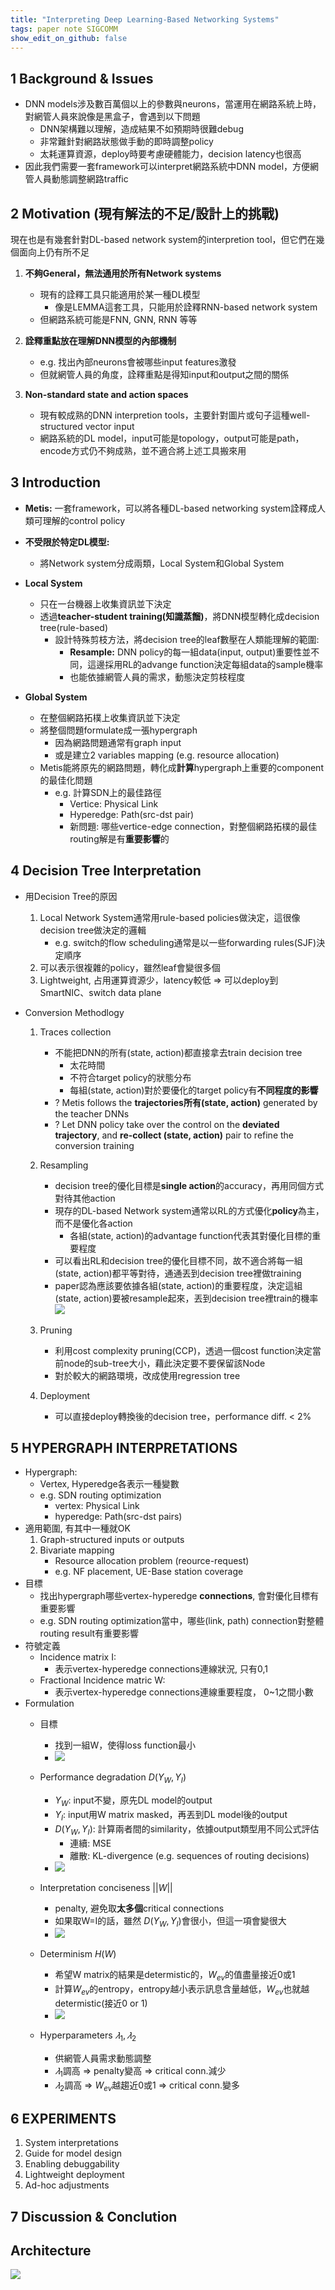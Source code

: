 ```yaml
---
title: "Interpreting Deep Learning-Based Networking Systems"
tags: paper note SIGCOMM
show_edit_on_github: false
---
```


## 1 Background & Issues
*  DNN models涉及數百萬個以上的參數與neurons，當運用在網路系統上時，對網管人員來說像是黑盒子，會遇到以下問題
    *  DNN架構難以理解，造成結果不如預期時很難debug
    *  非常難針對網路狀態做手動的即時調整policy
    *  太耗運算資源，deploy時要考慮硬體能力，decision latency也很高
*  因此我們需要一套framework可以interpret網路系統中DNN model，方便網管人員動態調整網路traffic


## 2 Motivation (現有解法的不足/設計上的挑戰)
現在也是有幾套針對DL-based network system的interpretion tool，但它們在幾個面向上仍有所不足

1. **不夠General，無法通用於所有Network systems**
    * 現有的詮釋工具只能適用於某一種DL模型
        * 像是LEMMA這套工具，只能用於詮釋RNN-based network system
    * 但網路系統可能是FNN, GNN, RNN 等等
    
2. **詮釋重點放在理解DNN模型的內部機制**
    * e.g. 找出內部neurons會被哪些input features激發
    * 但就網管人員的角度，詮釋重點是得知input和output之間的關係
    
3. **Non-standard state and action spaces**
    * 現有較成熟的DNN interpretion tools，主要針對圖片或句子這種well-structured vector input
    * 網路系統的DL model，input可能是topology，output可能是path，encode方式仍不夠成熟，並不適合將上述工具搬來用
    
## 3 Introduction
*   **Metis:** 一套framework，可以將各種DL-based networking system詮釋成人類可理解的control policy
*   **不受限於特定DL模型:** 
    * 將Network system分成兩類，Local System和Global System
*   **Local System**
    *   只在一台機器上收集資訊並下決定
    *   透過**teacher-student training(知識蒸餾)**，將DNN模型轉化成decision tree(rule-based)
        *   設計特殊剪枝方法，將decision tree的leaf數壓在人類能理解的範圍:
            *   **Resample:** DNN policy的每一組data(input, output)重要性並不同，這邊採用RL的advange function決定每組data的sample機率
            *   也能依據網管人員的需求，動態決定剪枝程度

*   **Global System**
    *   在整個網路拓樸上收集資訊並下決定
    *   將整個問題formulate成一張hypergraph
        * 因為網路問題通常有graph input
        * 或是建立2 variables mapping (e.g. resource allocation)
    *   Metis能將原先的網路問題，轉化成**計算**hypergraph上重要的component的最佳化問題
        * e.g. 計算SDN上的最佳路徑
            * Vertice: Physical Link
            * Hyperedge: Path(src-dst pair)
            * 新問題: 哪些vertice-edge connection，對整個網路拓樸的最佳routing解是有**重要影響**的
    
## 4 Decision Tree Interpretation
* 用Decision Tree的原因
    1. Local Network System通常用rule-based policies做決定，這很像decision tree做決定的邏輯
        * e.g. switch的flow scheduling通常是以一些forwarding rules(SJF)決定順序
    2. 可以表示很複雜的policy，雖然leaf會變很多個
    3. Lightweight, 占用運算資源少，latency較低 => 可以deploy到SmartNIC、switch data plane

* Conversion Methodlogy
    1.   Traces collection
         * 不能把DNN的所有(state, action)都直接拿去train decision tree
             * 太花時間
             * 不符合target policy的狀態分布
             * 每組(state, action)對於要優化的target policy有**不同程度的影響**
         * ? Metis follows the **trajectories所有(state, action)** generated by the teacher DNNs
         * ? Let DNN policy take over the control on the **deviated
trajectory**, and **re-collect (state, action)** pair to refine the conversion
training

    2.   Resampling
            * decision tree的優化目標是**single action**的accuracy，再用同個方式對待其他action
            * 現存的DL-based Network system通常以RL的方式優化**policy**為主，而不是優化各action
                * 各組(state, action)的advantage function代表其對優化目標的重要程度
            * 可以看出RL和decision tree的優化目標不同，故不適合將每一組(state, action)都平等對待，通通丟到decision tree裡做training
            * paper認為應該要依據各組(state, action)的重要程度，決定這組(state, action)要被resample起來，丟到decision tree裡train的機率
            ![](https://i.imgur.com/ps4yaLw.png)

    3.   Pruning
            * 利用cost complexity pruning(CCP)，透過一個cost function決定當前node的sub-tree大小，藉此決定要不要保留該Node
            * 對於較大的網路環境，改成使用regression tree

    4.   Deployment
            * 可以直接deploy轉換後的decision tree，performance diff. < 2%


## 5 HYPERGRAPH INTERPRETATIONS
* Hypergraph:
    * Vertex, Hyperedge各表示一種變數
    * e.g. SDN routing optimization
        * vertex: Physical Link
        * hyperedge: Path(src-dst pairs)
* 適用範圍, 有其中一種就OK
    1. Graph-structured inputs or outputs
    2. Bivariate mapping
        * Resource allocation problem (reource-request)
        * e.g. NF placement, UE-Base station coverage
* 目標
    * 找出hypergraph哪些vertex-hyperedge **connections**, 會對優化目標有重要影響
    * e.g. SDN routing optimization當中，哪些(link, path) connection對整體routing result有重要影響
* 符號定義
    * Incidence matrix I: 
        * 表示vertex-hyperedge connections連線狀況, 只有0,1
    * Fractional Incidence matric W: 
        * 表示vertex-hyperedge connections連線重要程度， 0~1之間小數
* Formulation
    * 目標
        * 找到一組W，使得loss function最小
        * ![](https://i.imgur.com/QK9hhzk.png)
   
   * Performance degradation $D(Y_W, Y_I)$
        * $Y_W$: input不變，原先DL model的output
        * $Y_I$: input用W matrix masked，再丟到DL model後的output
        * $D(Y_W, Y_I)$: 計算兩者間的similarity，依據output類型用不同公式評估
            * 連續: MSE
            * 離散: KL-divergence (e.g. sequences of routing decisions)
        * ![](https://i.imgur.com/AEy6vVG.png)
    * Interpretation conciseness $||W||$
        * penalty, 避免取**太多個**critical connections
        * 如果取W=I的話，雖然 $D(Y_W, Y_I)$會很小，但這一項會變很大
        * ![](https://i.imgur.com/KdTqbEs.png)
    * Determinism $H(W)$
        * 希望W matrix的結果是determistic的，$W_{ev}$的值盡量接近0或1
        * 計算$W_{ev}$的entropy，entropy越小表示訊息含量越低，$W_{ev}$也就越determistic(接近0 or 1)
        * ![](https://i.imgur.com/woxMiM3.png)
    * Hyperparameters $𝜆_1, 𝜆_2$
        * 供網管人員需求動態調整
        * $𝜆_1$調高 => penalty變高 => critical conn.減少
        * $𝜆_2$調高 => $W_{ev}$越趨近0或1 => critical conn.變多

## 6 EXPERIMENTS
1. System interpretations
2. Guide for model design
3. Enabling debuggability
4. Lightweight deployment
5. Ad-hoc adjustments

## 7 Discussion & Conclution



## Architecture
![](https://i.imgur.com/I9gw0Du.png)
